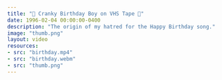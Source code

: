 ```yaml
---
title: "🎉 Cranky Birthday Boy on VHS Tape 📼"
date: 1996-02-04 00:00:00-0400
description: "The origin of my hatred for the Happy Birthday song."
image: "thumb.png"
layout: video
resources:
- src: "birthday.mp4"
- src: "birthday.webm"
- src: "thumb.png"
---
```


